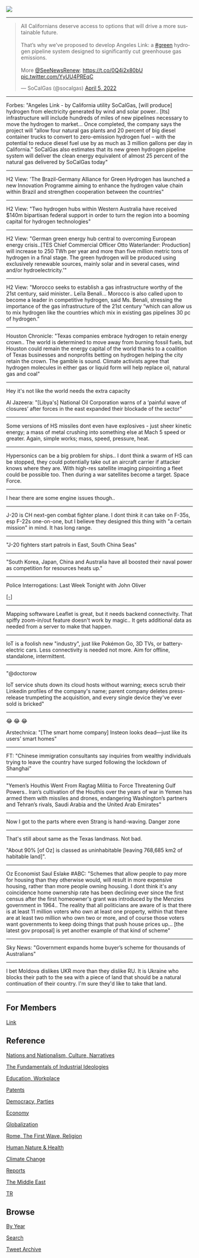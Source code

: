 <img src="https://drive.google.com/uc?export=view&id=1B2wf9R7AMH1d7Vw6e2mucLbIQ5NSjir7"/>

---

<blockquote class="twitter-tweet"><p lang="en" dir="ltr">All Californians deserve access to options that will drive a more sustainable future.  <br>  <br>That’s why we’ve proposed to develop Angeles Link: a <a href="https://twitter.com/hashtag/green?src=hash&amp;ref_src=twsrc%5Etfw">#green</a> hydrogen pipeline system designed to significantly cut greenhouse gas emissions.<br><br>More <a href="https://twitter.com/SeeNewsRenew?ref_src=twsrc%5Etfw">@SeeNewsRenew</a>: <a href="https://t.co/0Q4i2x80bU">https://t.co/0Q4i2x80bU</a> <a href="https://t.co/YyUU4PREqC">pic.twitter.com/YyUU4PREqC</a></p>&mdash; SoCalGas (@socalgas) <a href="https://twitter.com/socalgas/status/1511434086211981315?ref_src=twsrc%5Etfw">April 5, 2022</a></blockquote> <script async src="https://platform.twitter.com/widgets.js" charset="utf-8"></script>

---

Forbes: "Angeles Link - by California utility SoCalGas, [will produce]
hydrogen from electricity generated by wind and solar power.. [Its]
infrastructure will include hundreds of miles of new pipelines
necessary to move the hydrogen to market... Once completed, the
company says the project will “allow four natural gas plants and 20
percent of big diesel container trucks to convert to zero-emission
hydrogen fuel – with the potential to reduce diesel fuel use by as
much as 3 million gallons per day in California.”  SoCalGas also
estimates that its new green hydrogen pipeline system will deliver the
clean energy equivalent of almost 25 percent of the natural gas
delivered by SoCalGas today"

---

H2 View: 'The Brazil-Germany Alliance for Green Hydrogen has launched
a new Innovation Programme aiming to enhance the hydrogen value chain
within Brazil and strengthen cooperation between the countries"

---

H2 View: "Two hydrogen hubs within Western Australia have received $140m
bipartisan federal support in order to turn the region into a booming
capital for hydrogen technologies"

---

H2 View: "German green energy hub central to overcoming European
energy crisis..[TES Chief Commercial Officer Otto Waterlander:
Production] will increase to 250 TWh per year and more than five
million metric tons of hydrogen in a final stage. The green hydrogen
will be produced using exclusively renewable sources, mainly solar and
in several cases, wind and/or hydroelectricity.'"

---

H2 View: "Morocco seeks to establish a gas infrastructure worthy of
the 21st century, said minister.. Leïla Benali... Morocco is also
called upon to become a leader in competitive hydrogen, said
Ms. Benali, stressing the importance of the gas infrastructure of the
21st century “which can allow us to mix hydrogen like the countries
which mix in existing gas pipelines 30 pc of hydrogen.”

---

Houston Chronicle: "Texas companies embrace hydrogen to retain energy
crown.. The world is determined to move away from burning fossil
fuels, but Houston could remain the energy capital of the world thanks
to a coalition of Texas businesses and nonprofits betting on hydrogen
helping the city retain the crown. The gamble is sound. Climate
activists agree that hydrogen molecules in either gas or liquid form
will help replace oil, natural gas and coal"

---

Hey it's not like the world needs the extra capacity

Al Jazeera: "[Libya's] National Oil Corporation warns of a ‘painful
wave of closures’ after forces in the east expanded their blockade of
the sector"

---

Some versions of HS missiles dont even have explosives - just sheer
kinetic energy; a mass of metal crushing into something else at Mach 5
speed or greater. Again, simple works; mass, speed, pressure, heat.

---

Hypersonics can be a big problem for ships.. I dont think a swarm of
HS can be stopped, they could potentially take out an aircraft carrier
if attacker knows where they are. With high-res satellite imaging
pinpointing a fleet could be possible too. Then during a war satellites
become a target. Space Force.

---

I hear there are some engine issues though..

---

J-20 is CH next-gen combat fighter plane. I dont think it can take on
F-35s, esp F-22s one-on-one, but I believe they designed this
thing with "a certain mission" in mind. It has long range.

---

"J-20 fighters start patrols in East, South China Seas"

---

"South Korea, Japan, China and Australia have all boosted their naval
power as competition for resources heats up."

---

Police Interrogations: Last Week Tonight with John Oliver 

[[-]](https://youtu.be/obCNQ0xksZ4?t=43)

---

Mapping softwware Leaflet is great, but it needs backend
connectivity. That spiffy zoom-in/out feature doesn't work by magic..
It gets additional data as needed from a server to make that happen.

---

IoT is a foolish new "industry", just like Pokémon Go, 3D TVs, or
battery-electric cars. Less connectivity is needed not more.  Aim for
offline, standalone, intermittent.

---

"@doctorow

IoT service shuts down its cloud hosts without warning; execs scrub
their Linkedin profiles of the company's name; parent company deletes
press-release trumpeting the acquisition, and every single device
they've ever sold is bricked"

---

😂 😂 😂 

Arstechnica: "[The smart home company] Insteon looks dead—just like
its users’ smart homes"

---

FT: "Chinese immigration consultants say inquiries from wealthy
individuals trying to leave the country have surged following the
lockdown of Shanghai"

---

"Yemen’s Houthis Went From Ragtag Militia to Force Threatening Gulf
Powers.. Iran’s cultivation of the Houthis over the years of war in
Yemen has armed them with missiles and drones, endangering
Washington’s partners and Tehran’s rivals, Saudi Arabia and the United
Arab Emirates"

---

Now I got to the parts where even Strang is hand-waving. Danger zone

---

That's still about same as the Texas landmass. Not bad.

"About 90% [of Oz] is classed as uninhabitable [leaving 768,685 km2 of
habitable land]".

---

Oz Economist Saul Eslake \#ABC: "Schemes that allow people to pay more
for housing than they otherwise would, will result in more expensive
housing, rather than more people owning housing. I dont think it's any
coincidence home ownership rate has been declining ever since the
first census after the first homeowner's grant was introduced by the
Menzies government in 1964.. The reality that all politicians are
aware of is that there is at least 11 million voters who own at least
one property, within that there are at least two million who own two
or more, and of course those voters want governments to keep doing
things that push house prices up... [the latest gov proposal] is yet
another example of that kind of scheme"
 
---

Sky News: "Government expands home buyer’s scheme for thousands of Australians"

---

I bet Moldova dislikes UKR more than they dislike RU. It is Ukraine
who blocks their path to the sea with a piece of land that should be a
natural continuation of their country. I'm sure they'd like to take
that land.

---

## For Members

[Link](https://thirdwave-members.herokuapp.com)

## Reference

[Nations and Nationalism, Culture, Narratives](/2013/02/nations-and-nationalism.md)

[The Fundamentals of Industrial Ideologies](/2011/04/fundamentals-of-industrial-ideologies.md)

[Education, Workplace](2017/09/education-workplace.md)

[Patents](/2018/09/patents.md)

[Democracy, Parties](/2016/11/democracy.md)

[Economy](/2018/05/economy.md)

[Globalization](/2018/09/globalization.md)

[Rome, The First Wave, Religion](/2017/12/rome.md)

[Human Nature & Health](/2020/07/human-nature.md)

[Climate Change](/2018/12/climate.md)

[Reports](/2019/05/reports.md)

[The Middle East](/2019/07/middleeast.md)

[TR](../tr)

## Browse

[By Year](years.md)

[Search](search.html)

[Tweet Archive](/tweets/README.md)


